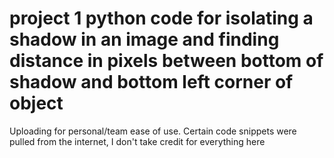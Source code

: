 # project 1 python code for isolating a shadow in an image and finding distance in pixels between bottom of shadow and bottom left corner of object

Uploading for personal/team ease of use.
Certain code snippets were pulled from the internet, I don't take credit for everything here
